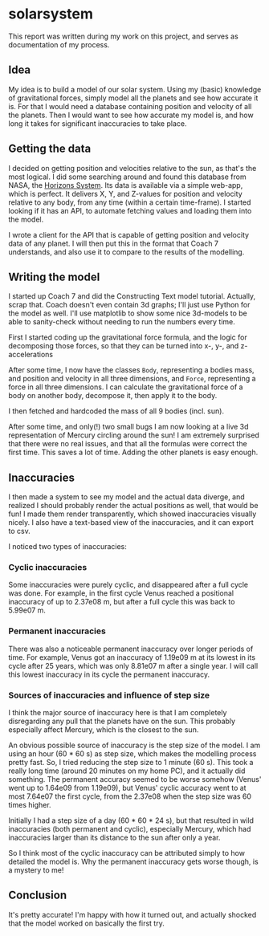 # solarsystem


This report was written during my work on this project, and serves as documentation of my process.

## Idea
My idea is to build a model of our solar system. Using my (basic) knowledge of gravitational forces, simply model
all the planets and see how accurate it is. For that I would need a database
containing position and velocity of all the planets. Then I would want to see how accurate my model is,
and how long it takes for significant inaccuracies to take place.

## Getting the data
I decided on getting position and velocities relative to the sun, as that's the most logical.
I did some searching around and found this database from NASA, the [Horizons System](https://ssd.jpl.nasa.gov/horizons/).
Its data is available via a simple web-app, which is perfect. It delivers X, Y, and Z-values for position and velocity
relative to any body, from any time (within a certain time-frame). I started looking if it has an API, to automate fetching values and
loading them into the model.

I wrote a client for the API that is capable of getting position and velocity data of any planet.
I will then put this in the format that Coach 7 understands, and also use it to compare to the results of the modelling.

## Writing the model
I started up Coach 7 and did the Constructing Text model tutorial.
Actually, scrap that. Coach doesn't even contain 3d graphs; I'll just use Python for the model as well.
I'll use matplotlib to show some nice 3d-models to be able to sanity-check without needing to run the numbers every time.

First I started coding up the gravitational force formula, and the logic for decomposing those forces, so that
they can be turned into x-, y-, and z-accelerations

After some time, I now have the classes `Body`, representing a bodies mass, and position and velocity in all three dimensions,
and `Force`, representing a force in all three dimensions. I can calculate the gravitational force of a body on another body,
decompose it, then apply it to the body.

I then fetched and hardcoded the mass of all 9 bodies (incl. sun).

After some time, and only(!) two small bugs I am now looking at a live 3d representation of Mercury circling around the sun!
I am extremely surprised that there were no real issues, and that all the formulas were correct the first time.
This saves a lot of time. Adding the other planets is easy enough.

## Inaccuracies

I then made a system to see my model and the actual data diverge, and realized I should probably
render the actual positions as well, that would be fun! I made them render transparently,
which showed inaccuracies visually nicely. I also have a text-based view of the inaccuracies, and it can export to csv.

I noticed two types of inaccuracies:

### Cyclic inaccuracies
Some inaccuracies were purely cyclic, and disappeared after a full cycle was done. For example, in the first cycle
Venus reached a positional inaccuracy of up to 2.37e08 m, but after a full cycle this was back to 5.99e07 m.

### Permanent inaccuracies
There was also a noticeable permanent inaccuracy over longer periods of time. For example, Venus got an inaccuracy of 1.19e09 m
at its lowest in its cycle after 25 years, which was only 8.81e07 m after a single year. I will call this
lowest inaccuracy in its cycle the permanent inaccuracy.

### Sources of inaccuracies and influence of step size
I think the major source of inaccuracy here is that I am completely disregarding any pull that the planets have on the sun.
This probably especially affect Mercury, which is the closest to the sun.

An obvious possible source of inaccuracy is the step size of the model. I am using an hour (60 * 60 s) as step size,
which makes the modelling process pretty fast. So, I tried reducing the step size to 1 minute (60 s). This took a really long time
(around 20 minutes on my home PC), and it actually did something. The permanent accuracy seemed to be worse somehow
(Venus' went up to 1.64e09 from 1.19e09), but Venus' cyclic accuracy went to at most 7.64e07 the first cycle, from the 2.37e08 when the
step size was 60 times higher.

Initially I had a step size of a day (60 * 60 * 24 s), but that resulted in wild inaccuracies (both permanent and cyclic),
especially Mercury, which had inaccuracies larger than its distance to the sun after only a year.

So I think most of the cyclic inaccuracy can be attributed simply to how detailed the model is.
Why the permanent inaccuracy gets worse though, is a mystery to me!

## Conclusion
It's pretty accurate! I'm happy with how it turned out, and actually shocked that the model worked on basically the first try.
